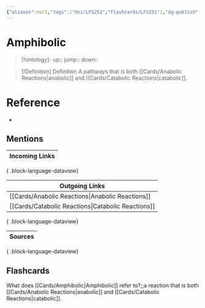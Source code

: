 ```yaml
---
{"aliases":null,"tags":["Uni/LFS251","flashcards/LFS251"],"dg-publish":true,"permalink":"/cards/amphibolic/","dgPassFrontmatter":true}
---
```


# Amphibolic

> [!ontology]-
> up:: 
> jump:: 
> down:: 

> [!Definition] Definition
> A pathways that is both [[Cards/Anabolic Reactions\|anabolic]] and [[Cards/Catabolic Reactions\|catabolic]].

# Reference

- 

## Mentions

| Incoming Links |
| -------------- |

{ .block-language-dataview}

| Outgoing Links                                        |
| ----------------------------------------------------- |
| [[Cards/Anabolic Reactions\|Anabolic Reactions]]   |
| [[Cards/Catabolic Reactions\|Catabolic Reactions]] |

{ .block-language-dataview}

| Sources |
| ------- |

{ .block-language-dataview}

## Flashcards

What does [[Cards/Amphibolic\|Amphibolic]] refer to?;;a reaction that is both [[Cards/Anabolic Reactions\|anabolic]] and [[Cards/Catabolic Reactions\|catabolic]].
<!--SR:!2025-06-07,1,230-->